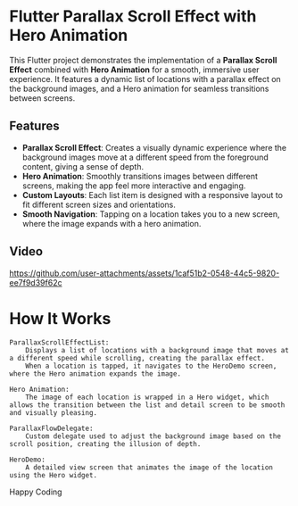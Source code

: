 # Flutter Parallax Scroll Effect with Hero Animation

This Flutter project demonstrates the implementation of a **Parallax Scroll Effect** combined with **Hero Animation** for a smooth, immersive user experience. It features a dynamic list of locations with a parallax effect on the background images, and a Hero animation for seamless transitions between screens.

## Features

- **Parallax Scroll Effect**: Creates a visually dynamic experience where the background images move at a different speed from the foreground content, giving a sense of depth.
- **Hero Animation**: Smoothly transitions images between different screens, making the app feel more interactive and engaging.
- **Custom Layouts**: Each list item is designed with a responsive layout to fit different screen sizes and orientations.
- **Smooth Navigation**: Tapping on a location takes you to a new screen, where the image expands with a hero animation.

## Video

https://github.com/user-attachments/assets/1caf51b2-0548-44c5-9820-ee7f9d39f62c

# How It Works

    ParallaxScrollEffectList:
        Displays a list of locations with a background image that moves at a different speed while scrolling, creating the parallax effect.
        When a location is tapped, it navigates to the HeroDemo screen, where the Hero animation expands the image.

    Hero Animation:
        The image of each location is wrapped in a Hero widget, which allows the transition between the list and detail screen to be smooth and visually pleasing.

    ParallaxFlowDelegate:
        Custom delegate used to adjust the background image based on the scroll position, creating the illusion of depth.

    HeroDemo:
        A detailed view screen that animates the image of the location using the Hero widget.

Happy Coding
